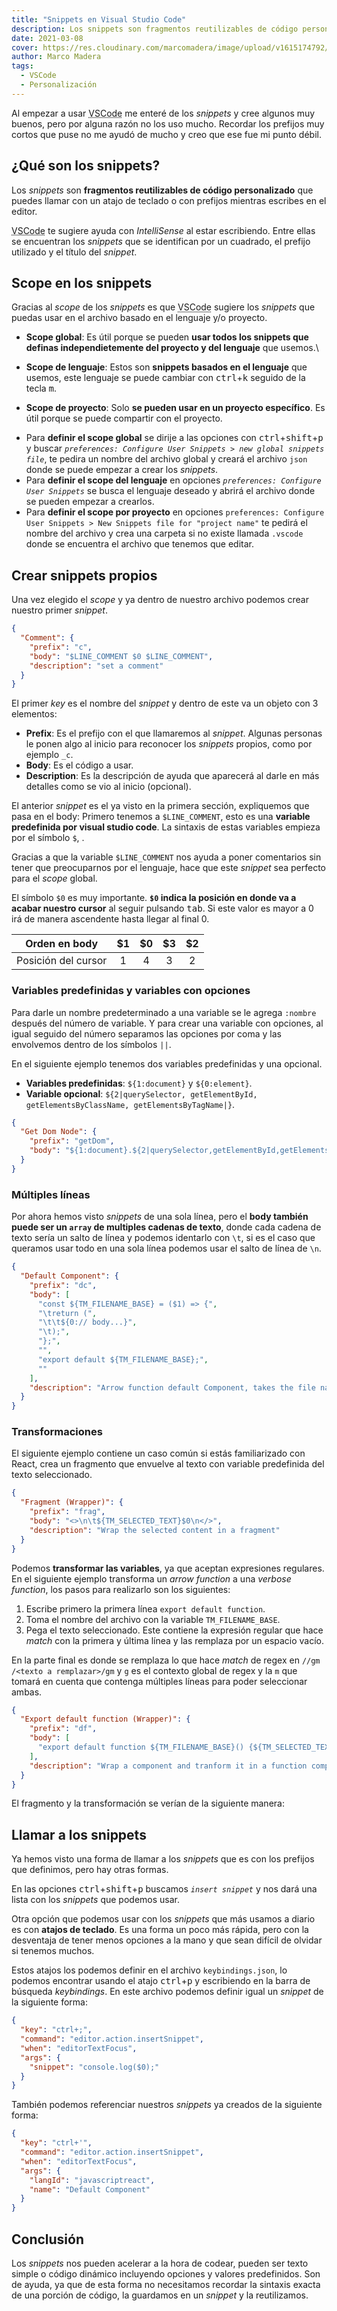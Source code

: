```yaml
---
title: "Snippets en Visual Studio Code"
description: Los snippets son fragmentos reutilizables de código personalizado que puedes llamar con un atajo de teclado o con prefijos.
date: 2021-03-08
cover: https://res.cloudinary.com/marcomadera/image/upload/v1615174792/Blog/Code%20Snippets%20en%20VSCode/Vscode_Logo_kw0vrw.png
author: Marco Madera
tags:
  - VSCode
  - Personalización
---
```


Al empezar a usar <abbr title="Visual Studio Code">VSCode</abbr> me enteré de los _snippets_ y cree algunos muy buenos, pero por alguna razón no los uso mucho. Recordar los prefijos muy cortos que puse no me ayudó de mucho y creo que ese fue mi punto débil.

## ¿Qué son los snippets?

Los _snippets_ son **fragmentos reutilizables de código personalizado** que puedes llamar con un atajo de teclado o con prefijos mientras escribes en el editor.

<videogif title="Snippet general" src="https://res.cloudinary.com/marcomadera/video/upload/c_scale,w_650/v1615173210/Blog/Code%20Snippets%20en%20VSCode/generalSnippet_peoxlp.mp4"></videogif>

<abbr title="Visual Studio Code">VSCode</abbr> te sugiere ayuda con _IntelliSense_ al estar escribiendo. Entre ellas se encuentran los _snippets_ que se identifican por un cuadrado, el prefijo utilizado y el título del _snippet_.

## Scope en los snippets

Gracias al _scope_ de los _snippets_ es que <abbr title="Visual Studio Code">VSCode</abbr> sugiere los _snippets_ que puedas usar en el archivo basado en el lenguaje y/o proyecto.

- **Scope global**: Es útil porque se pueden **usar todos los snippets que definas independietemente del proyecto y del lenguaje** que usemos.\

- **Scope de lenguaje**: Estos son **snippets basados en el lenguaje** que usemos, este lenguaje se puede cambiar con <kbd>ctrl</kbd>+<kbd>k</kbd> seguido de la tecla <kbd>m</kbd>.
- **Scope de proyecto**: Solo **se pueden usar en un proyecto específico**. Es útil porque se puede compartir con el proyecto.

<note type="important">

- Para **definir el scope global** se dirije a las opciones con <kbd>ctrl</kbd>+<kbd>shift</kbd>+<kbd>p</kbd> y buscar _`preferences: Configure User Snippets > new global snippets file`_, te pedira un nombre del archivo global y creará el archivo `json` donde se puede empezar a crear los _snippets_.
- Para **definir el scope del lenguaje** en opciones _`preferences: Configure User Snippets`_ se busca el lenguaje deseado y abrirá el archivo donde se pueden empezar a crearlos.
- Para **definir el scope por proyecto** en opciones `preferences: Configure User Snippets > New Snippets file for "project name"` te pedirá el nombre del archivo y crea una carpeta si no existe llamada `.vscode` donde se encuentra el archivo que tenemos que editar.

</note>

## Crear snippets propios

Una vez elegido el _scope_ y ya dentro de nuestro archivo podemos crear nuestro primer _snippet_.

```json
{
  "Comment": {
    "prefix": "c",
    "body": "$LINE_COMMENT $0 $LINE_COMMENT",
    "description": "set a comment"
  }
}
```

<note type="info" title="Notas">

El primer _key_ es el nombre del _snippet_ y dentro de este va un objeto con 3 elementos:

- **Prefix**: Es el prefijo con el que llamaremos al _snippet_. Algunas personas le ponen algo al inicio para reconocer los _snippets_ propios, como por ejemplo `_c`.
- **Body**: Es el código a usar.
- **Description**: Es la descripción de ayuda que aparecerá al darle en más detalles como se vio al inicio (opcional).

</note>

El anterior _snippet_ es el ya visto en la primera sección, expliquemos que pasa en el body: Primero tenemos a `$LINE_COMMENT`, esto es una **variable predefinida por visual studio code**. La sintaxis de estas variables empieza por el símbolo `$`, .

<note type="tip">Gracias a que la variable `$LINE_COMMENT` nos ayuda a poner comentarios sin tener que preocuparnos por el lenguaje, hace que este _snippet_ sea perfecto para el _scope_ global.</note>

El símbolo `$0` es muy importante. **`$0` indica la posición en donde va a acabar nuestro cursor** al seguir pulsando <kbd>tab</kbd>. Si este valor es mayor a 0 irá de manera ascendente hasta llegar al final 0.

|    Orden en body    | $1  | $0  | $3  | $2  |
| :-----------------: | :-: | :-: | :-: | :-: |
| Posición del cursor |  1  |  4  |  3  |  2  |

### Variables predefinidas y variables con opciones

Para darle un nombre predeterminado a una variable se le agrega `:nombre` después del número de variable. Y para crear una variable con opciones, al igual seguido del número separamos las opciones por coma y las envolvemos dentro de los símbolos `||`.

En el siguiente ejemplo tenemos dos variables predefinidas y una opcional.

- **Variables predefinidas**: `${1:document}` y `${0:element}`.
- **Variable opcional**: `${2|querySelector, getElementById, getElementsByClassName, getElementsByTagName|}`.

```json
{
  "Get Dom Node": {
    "prefix": "getDom",
    "body": "${1:document}.${2|querySelector,getElementById,getElementsByClassName,getElementsByTagName|}(\"${0:element}\");"
  }
}
```

<videogif title="Snippet de opciones" src="https://res.cloudinary.com/marcomadera/video/upload/c_scale,w_650/v1615170791/Blog/Code%20Snippets%20en%20VSCode/snippe-GetDom_u0ywz8.mp4"></videogif>

### Múltiples líneas

Por ahora hemos visto _snippets_ de una sola línea, pero el **body también puede ser un `array` de multiples cadenas de texto**, donde cada cadena de texto sería un salto de línea y podemos identarlo con `\t`, si es el caso que queramos usar todo en una sola línea podemos usar el salto de línea de `\n`.

```json
{
  "Default Component": {
    "prefix": "dc",
    "body": [
      "const ${TM_FILENAME_BASE} = ($1) => {",
      "\treturn (",
      "\t\t${0:// body...}",
      "\t);",
      "};",
      "",
      "export default ${TM_FILENAME_BASE};",
      ""
    ],
    "description": "Arrow function default Component, takes the file name"
  }
}
```

<videogif title="Snippet de transformación" src="https://res.cloudinary.com/marcomadera/video/upload/f_auto,c_limit,w_650,q_100/v1614922303/Blog/Code%20Snippets%20en%20VSCode/2021-03-04_23-25-01_fqurrx.mp4"></videogif>

### Transformaciones

El siguiente ejemplo contiene un caso común si estás familiarizado con React, crea un fragmento que envuelve al texto con variable predefinida del texto seleccionado.

```json
{
  "Fragment (Wrapper)": {
    "prefix": "frag",
    "body": "<>\n\t${TM_SELECTED_TEXT}$0\n</>",
    "description": "Wrap the selected content in a fragment"
  }
}
```

Podemos **transformar las variables**, ya que aceptan expresiones regulares. En el siguiente ejemplo transforma un _arrow function_ a una _verbose function_, los pasos para realizarlo son los siguientes:

1. Escribe primero la primera línea `export default function`.
2. Toma el nombre del archivo con la variable `TM_FILENAME_BASE`.
3. Pega el texto seleccionado. Este contiene la expresión regular que hace _match_ con la primera y última línea y las remplaza por un espacio vacío.

En la parte final es donde se remplaza lo que hace _match_ de regex en `//gm` `/<texto a remplazar>/gm` y `g` es el contexto global de regex y la `m` que tomará en cuenta que contenga múltiples líneas para poder seleccionar ambas.

```json
{
  "Export default function (Wrapper)": {
    "prefix": "df",
    "body": [
      "export default function ${TM_FILENAME_BASE}() {${TM_SELECTED_TEXT/^(?:(?<![\f\n\r])(?:.*))(?=[\f\n\r])|^.*(?![\f\n\r])$//gm}"
    ],
    "description": "Wrap a component and tranform it in a function component"
  }
}
```

El fragmento y la transformación se verían de la siguiente manera:

<videogif title="Snippet de opciones" src="https://res.cloudinary.com/marcomadera/video/upload/c_scale,w_650/v1615182704/Blog/Code%20Snippets%20en%20VSCode/defaultFunctionFragment_uevits.mp4"></videogif>

## Llamar a los snippets

Ya hemos visto una forma de llamar a los _snippets_ que es con los prefijos que definimos, pero hay otras formas.

En las opciones <kbd>ctrl</kbd>+<kbd>shift</kbd>+<kbd>p</kbd> buscamos _`insert snippet`_ y nos dará una lista con los _snippets_ que podemos usar.

Otra opción que podemos usar con los _snippets_ que más usamos a diario es con **atajos de teclado**. Es una forma un poco más rápida, pero con la desventaja de tener menos opciones a la mano y que sean difícil de olvidar si tenemos muchos.

Estos atajos los podemos definir en el archivo `keybindings.json`, lo podemos encontrar usando el atajo <kbd>ctrl</kbd>+<kbd>p</kbd> y escribiendo en la barra de búsqueda _keybindings_. En este archivo podemos definir igual un _snippet_ de la siguiente forma:

```json
{
  "key": "ctrl+;",
  "command": "editor.action.insertSnippet",
  "when": "editorTextFocus",
  "args": {
    "snippet": "console.log($0);"
  }
}
```

También podemos referenciar nuestros _snippets_ ya creados de la siguiente forma:

```json
{
  "key": "ctrl+'",
  "command": "editor.action.insertSnippet",
  "when": "editorTextFocus",
  "args": {
    "langId": "javascriptreact",
    "name": "Default Component"
  }
}
```

## Conclusión

Los _snippets_ nos pueden acelerar a la hora de codear, pueden ser texto simple o código dinámico incluyendo opciones y valores predefinidos. Son de ayuda, ya que de esta forma no necesitamos recordar la sintaxis exacta de una porción de código, la guardamos en un _snippet_ y la reutilizamos.

